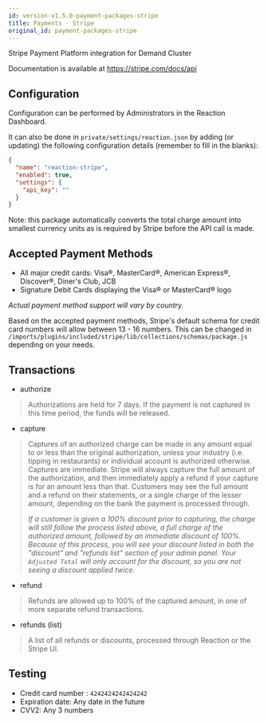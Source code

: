 ```yaml
---
id: version-v1.5.0-payment-packages-stripe
title: Payments - Stripe
original_id: payment-packages-stripe
---
```

    
Stripe Payment Platform integration for Demand Cluster

Documentation is available at <https://stripe.com/docs/api>

## Configuration

Configuration can be performed by Administrators in the Reaction Dashboard.

It can also be done in `private/settings/reaction.json` by adding (or updating) the following configuration details (remember to fill in the blanks):

```json
{
  "name": "reaction-stripe",
  "enabled": true,
  "settings": {
    "api_key": ""
  }
}
```

Note: this package automatically converts the total charge amount into smallest currency units as is required by Stripe before the API call is made.

## Accepted Payment Methods

-   All major credit cards: Visa®, MasterCard®, American Express®, Discover®, Diner's Club, JCB
-   Signature Debit Cards displaying the Visa® or MasterCard® logo

_Actual payment method support will vary by country._

Based on the accepted payment methods, Stripe's default schema for credit card numbers will allow between 13 - 16 numbers. This can be changed in `/imports/plugins/included/stripe/lib/collections/schemas/package.js` depending on your needs.

## Transactions

-   authorize

> Authorizations are held for 7 days. If the payment is not captured in this time period, the funds will be released.

-   capture

> Captures of an authorized charge can be made in any amount equal to or less than the original authorization, unless your industry (i.e. tipping in restaurants) or individual account is authorized otherwise. Captures are immediate. Stripe will always capture the full amount of the authorization, and then immediately apply a refund if your capture is for an amount less than that. Customers may see the full amount and a refund on their statements, or a single charge of the lesser amount, depending on the bank the payment is processed through.
>
> _If a customer is given a 100% discount prior to capturing, the charge will still follow the process listed above, a full charge of the authorized amount, followed by an immediate discount of 100%. Because of this process, you will see your discount listed in both the "discount" and "refunds list" section of your admin panel. Your `Adjusted Total` will only account for the discount, so you are not seeing a discount applied twice._

-   refund

> Refunds are allowed up to 100% of the captured amount, in one of more separate refund transactions.

-   refunds (list)

> A list of all refunds or discounts, processed through Reaction or the Stripe UI.

## Testing

-   Credit card number : `4242424242424242`
-   Expiration date: Any date in the future
-   CVV2: Any 3 numbers
